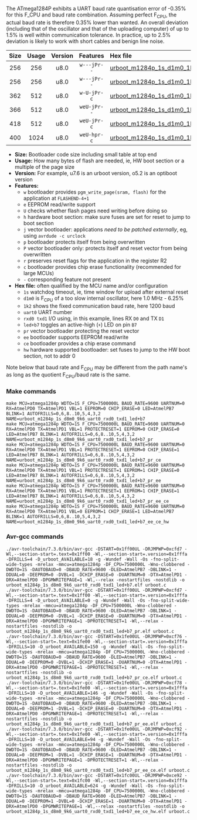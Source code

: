 The ATmega1284P exhibits a UART baud rate quantisation error of -0.35% for this F_CPU and baud rate combination. Assuming perfect F<sub>CPU</sub>, the actual baud rate is therefore 0.35% lower than wanted. An overall deviation (including that of the oscillator and that of the uploading computer) of up to 1.5% is well within communication tolerance. In practice, up to 2.5% deviation is likely to work with short cables and benign line noise.

|Size|Usage|Version|Features|Hex file|
|:-:|:-:|:-:|:-:|:--|
|256|256|u8.0|`w---jPr--`|[urboot_m1284p_1s_d1m0_1k2_uart0_rxd0_txd1_led+b7.hex](https://raw.githubusercontent.com/stefanrueger/urboot.hex/main/mcus/atmega1284p/watchdog_1_s/internal_oscillator_d-6.25%25/%2B1m000000_hz/%2B%2B%2B1k2_baud/uart0_rxd0_txd1/led%2Bb7/urboot_m1284p_1s_d1m0_1k2_uart0_rxd0_txd1_led%2Bb7.hex)|
|256|256|u8.0|`w---jPr--`|[urboot_m1284p_1s_d1m0_1k2_uart0_rxd0_txd1_led+b7_pr.hex](https://raw.githubusercontent.com/stefanrueger/urboot.hex/main/mcus/atmega1284p/watchdog_1_s/internal_oscillator_d-6.25%25/%2B1m000000_hz/%2B%2B%2B1k2_baud/uart0_rxd0_txd1/led%2Bb7/urboot_m1284p_1s_d1m0_1k2_uart0_rxd0_txd1_led%2Bb7_pr.hex)|
|362|512|u8.0|`w-U-jPr-c`|[urboot_m1284p_1s_d1m0_1k2_uart0_rxd0_txd1_led+b7_pr_ce.hex](https://raw.githubusercontent.com/stefanrueger/urboot.hex/main/mcus/atmega1284p/watchdog_1_s/internal_oscillator_d-6.25%25/%2B1m000000_hz/%2B%2B%2B1k2_baud/uart0_rxd0_txd1/led%2Bb7/urboot_m1284p_1s_d1m0_1k2_uart0_rxd0_txd1_led%2Bb7_pr_ce.hex)|
|366|512|u8.0|`weU-jPr--`|[urboot_m1284p_1s_d1m0_1k2_uart0_rxd0_txd1_led+b7_pr_ee.hex](https://raw.githubusercontent.com/stefanrueger/urboot.hex/main/mcus/atmega1284p/watchdog_1_s/internal_oscillator_d-6.25%25/%2B1m000000_hz/%2B%2B%2B1k2_baud/uart0_rxd0_txd1/led%2Bb7/urboot_m1284p_1s_d1m0_1k2_uart0_rxd0_txd1_led%2Bb7_pr_ee.hex)|
|418|512|u8.0|`weU-jPr-c`|[urboot_m1284p_1s_d1m0_1k2_uart0_rxd0_txd1_led+b7_pr_ee_ce.hex](https://raw.githubusercontent.com/stefanrueger/urboot.hex/main/mcus/atmega1284p/watchdog_1_s/internal_oscillator_d-6.25%25/%2B1m000000_hz/%2B%2B%2B1k2_baud/uart0_rxd0_txd1/led%2Bb7/urboot_m1284p_1s_d1m0_1k2_uart0_rxd0_txd1_led%2Bb7_pr_ee_ce.hex)|
|400|1024|u8.0|`weU-hpr-c`|[urboot_m1284p_1s_d1m0_1k2_uart0_rxd0_txd1_led+b7_ee_ce_hw.hex](https://raw.githubusercontent.com/stefanrueger/urboot.hex/main/mcus/atmega1284p/watchdog_1_s/internal_oscillator_d-6.25%25/%2B1m000000_hz/%2B%2B%2B1k2_baud/uart0_rxd0_txd1/led%2Bb7/urboot_m1284p_1s_d1m0_1k2_uart0_rxd0_txd1_led%2Bb7_ee_ce_hw.hex)|

- **Size:** Bootloader code size including small table at top end
- **Usage:** How many bytes of flash are needed, ie, HW boot section or a multiple of the page size
- **Version:** For example, u7.6 is an urboot version, o5.2 is an optiboot version
- **Features:**
  + `w` bootloader provides `pgm_write_page(sram, flash)` for the application at `FLASHEND-4+1`
  + `e` EEPROM read/write support
  + `U` checks whether flash pages need writing before doing so
  + `h` hardware boot section: make sure fuses are set for reset to jump to boot section
  + `j` vector bootloader: applications *need to be patched externally*, eg, using `avrdude -c urclock`
  + `p` bootloader protects itself from being overwritten
  + `P` vector bootloader only: protects itself and reset vector from being overwritten
  + `r` preserves reset flags for the application in the register R2
  + `c` bootloader provides chip erase functionality (recommended for large MCUs)
  + `-` corresponding feature not present
- **Hex file:** often qualified by the MCU name and/or configuration
  + `1s` watchdog timeout, ie, time window for upload after external reset
  + `d1m0` is F<sub>CPU</sub> of a too slow internal oscillator, here 1.0 MHz - 6.25%
  + `1k2` shows the fixed communication baud rate, here 1200 baud
  + `uart0` UART number
  + `rxd0 txd1` I/O using, in this example, lines RX `D0` and TX `D1`
  + `led+b7` toggles an active-high (`+`) LED on pin `B7`
  + `pr` vector bootloader protecting the reset vector
  + `ee` bootloader supports EEPROM read/write
  + `ce` bootloader provides a chip erase command
  + `hw` hardware supported bootloader: set fuses to jump to the HW boot section, not to addr 0


Note below that baud rate and F<sub>CPU</sub> may be different from the path name's as long as the quotient F<sub>CPU</sub>/baud rate is the same.

### Make commands
```
make MCU=atmega1284p WDTO=1S F_CPU=7500000L BAUD_RATE=9600 UARTNUM=0 RX=AtmelPD0 TX=AtmelPD1 VBL=1 EEPROM=0 CHIP_ERASE=0 LED=AtmelPB7 BLINK=1 AUTOFRILLS=0,6,8..10,5,4,3,2 NAME=urboot_m1284p_1s_d8m0_9k6_uart0_rxd0_txd1_led+b7
make MCU=atmega1284p WDTO=1S F_CPU=7500000L BAUD_RATE=9600 UARTNUM=0 RX=AtmelPD0 TX=AtmelPD1 VBL=1 PROTECTRESET=1 EEPROM=0 CHIP_ERASE=0 LED=AtmelPB7 BLINK=1 AUTOFRILLS=0,6,8..10,5,4,3,2 NAME=urboot_m1284p_1s_d8m0_9k6_uart0_rxd0_txd1_led+b7_pr
make MCU=atmega1284p WDTO=1S F_CPU=7500000L BAUD_RATE=9600 UARTNUM=0 RX=AtmelPD0 TX=AtmelPD1 VBL=1 PROTECTRESET=1 EEPROM=0 CHIP_ERASE=1 LED=AtmelPB7 BLINK=1 AUTOFRILLS=0,6,8..10,5,4,3,2 NAME=urboot_m1284p_1s_d8m0_9k6_uart0_rxd0_txd1_led+b7_pr_ce
make MCU=atmega1284p WDTO=1S F_CPU=7500000L BAUD_RATE=9600 UARTNUM=0 RX=AtmelPD0 TX=AtmelPD1 VBL=1 PROTECTRESET=1 EEPROM=1 CHIP_ERASE=0 LED=AtmelPB7 BLINK=1 AUTOFRILLS=0,6,8..10,5,4,3,2 NAME=urboot_m1284p_1s_d8m0_9k6_uart0_rxd0_txd1_led+b7_pr_ee
make MCU=atmega1284p WDTO=1S F_CPU=7500000L BAUD_RATE=9600 UARTNUM=0 RX=AtmelPD0 TX=AtmelPD1 VBL=1 PROTECTRESET=1 EEPROM=1 CHIP_ERASE=1 LED=AtmelPB7 BLINK=1 AUTOFRILLS=0,6,8..10,5,4,3,2 NAME=urboot_m1284p_1s_d8m0_9k6_uart0_rxd0_txd1_led+b7_pr_ee_ce
make MCU=atmega1284p WDTO=1S F_CPU=7500000L BAUD_RATE=9600 UARTNUM=0 RX=AtmelPD0 TX=AtmelPD1 VBL=0 EEPROM=1 CHIP_ERASE=1 LED=AtmelPB7 BLINK=1 AUTOFRILLS=0,6,8..10,5,4,3,2 NAME=urboot_m1284p_1s_d8m0_9k6_uart0_rxd0_txd1_led+b7_ee_ce_hw
```

### Avr-gcc commands
```
./avr-toolchain/7.3.0/bin/avr-gcc -DSTART=0x1ff00UL -DRJMPWP=0xcfd7 -Wl,--section-start=.text=0x1ff00 -Wl,--section-start=.version=0x1fffa -DFRILLS=4 -D_urboot_AVAILABLE=18 -g -Wundef -Wall -Os -fno-split-wide-types -mrelax -mmcu=atmega1284p -DF_CPU=7500000L -Wno-clobbered -DWDTO=1S -DAUTOBAUD=0 -DBAUD_RATE=9600 -DLED=AtmelPB7 -DBLINK=1 -DDUAL=0 -DEEPROM=0 -DVBL=1 -DCHIP_ERASE=0 -DUARTNUM=0 -DTX=AtmelPD1 -DRX=AtmelPD0 -DPGMWRITEPAGE=1 -Wl,--relax -nostartfiles -nostdlib -o urboot_m1284p_1s_d8m0_9k6_uart0_rxd0_txd1_led+b7.elf urboot.c
./avr-toolchain/7.3.0/bin/avr-gcc -DSTART=0x1ff00UL -DRJMPWP=0xcfd7 -Wl,--section-start=.text=0x1ff00 -Wl,--section-start=.version=0x1fffa -DFRILLS=4 -D_urboot_AVAILABLE=0 -g -Wundef -Wall -Os -fno-split-wide-types -mrelax -mmcu=atmega1284p -DF_CPU=7500000L -Wno-clobbered -DWDTO=1S -DAUTOBAUD=0 -DBAUD_RATE=9600 -DLED=AtmelPB7 -DBLINK=1 -DDUAL=0 -DEEPROM=0 -DVBL=1 -DCHIP_ERASE=0 -DUARTNUM=0 -DTX=AtmelPD1 -DRX=AtmelPD0 -DPGMWRITEPAGE=1 -DPROTECTRESET=1 -Wl,--relax -nostartfiles -nostdlib -o urboot_m1284p_1s_d8m0_9k6_uart0_rxd0_txd1_led+b7_pr.elf urboot.c
./avr-toolchain/7.3.0/bin/avr-gcc -DSTART=0x1fe00UL -DRJMPWP=0xcf76 -Wl,--section-start=.text=0x1fe00 -Wl,--section-start=.version=0x1fffa -DFRILLS=10 -D_urboot_AVAILABLE=150 -g -Wundef -Wall -Os -fno-split-wide-types -mrelax -mmcu=atmega1284p -DF_CPU=7500000L -Wno-clobbered -DWDTO=1S -DAUTOBAUD=0 -DBAUD_RATE=9600 -DLED=AtmelPB7 -DBLINK=1 -DDUAL=0 -DEEPROM=0 -DVBL=1 -DCHIP_ERASE=1 -DUARTNUM=0 -DTX=AtmelPD1 -DRX=AtmelPD0 -DPGMWRITEPAGE=1 -DPROTECTRESET=1 -Wl,--relax -nostartfiles -nostdlib -o urboot_m1284p_1s_d8m0_9k6_uart0_rxd0_txd1_led+b7_pr_ce.elf urboot.c
./avr-toolchain/7.3.0/bin/avr-gcc -DSTART=0x1fe00UL -DRJMPWP=0xcf78 -Wl,--section-start=.text=0x1fe00 -Wl,--section-start=.version=0x1fffa -DFRILLS=10 -D_urboot_AVAILABLE=146 -g -Wundef -Wall -Os -fno-split-wide-types -mrelax -mmcu=atmega1284p -DF_CPU=7500000L -Wno-clobbered -DWDTO=1S -DAUTOBAUD=0 -DBAUD_RATE=9600 -DLED=AtmelPB7 -DBLINK=1 -DDUAL=0 -DEEPROM=1 -DVBL=1 -DCHIP_ERASE=0 -DUARTNUM=0 -DTX=AtmelPD1 -DRX=AtmelPD0 -DPGMWRITEPAGE=1 -DPROTECTRESET=1 -Wl,--relax -nostartfiles -nostdlib -o urboot_m1284p_1s_d8m0_9k6_uart0_rxd0_txd1_led+b7_pr_ee.elf urboot.c
./avr-toolchain/7.3.0/bin/avr-gcc -DSTART=0x1fe00UL -DRJMPWP=0xcf92 -Wl,--section-start=.text=0x1fe00 -Wl,--section-start=.version=0x1fffa -DFRILLS=10 -D_urboot_AVAILABLE=94 -g -Wundef -Wall -Os -fno-split-wide-types -mrelax -mmcu=atmega1284p -DF_CPU=7500000L -Wno-clobbered -DWDTO=1S -DAUTOBAUD=0 -DBAUD_RATE=9600 -DLED=AtmelPB7 -DBLINK=1 -DDUAL=0 -DEEPROM=1 -DVBL=1 -DCHIP_ERASE=1 -DUARTNUM=0 -DTX=AtmelPD1 -DRX=AtmelPD0 -DPGMWRITEPAGE=1 -DPROTECTRESET=1 -Wl,--relax -nostartfiles -nostdlib -o urboot_m1284p_1s_d8m0_9k6_uart0_rxd0_txd1_led+b7_pr_ee_ce.elf urboot.c
./avr-toolchain/7.3.0/bin/avr-gcc -DSTART=0x1fc00UL -DRJMPWP=0xce92 -Wl,--section-start=.text=0x1fc00 -Wl,--section-start=.version=0x1fffa -DFRILLS=10 -D_urboot_AVAILABLE=624 -g -Wundef -Wall -Os -fno-split-wide-types -mrelax -mmcu=atmega1284p -DF_CPU=7500000L -Wno-clobbered -DWDTO=1S -DAUTOBAUD=0 -DBAUD_RATE=9600 -DLED=AtmelPB7 -DBLINK=1 -DDUAL=0 -DEEPROM=1 -DVBL=0 -DCHIP_ERASE=1 -DUARTNUM=0 -DTX=AtmelPD1 -DRX=AtmelPD0 -DPGMWRITEPAGE=1 -Wl,--relax -nostartfiles -nostdlib -o urboot_m1284p_1s_d8m0_9k6_uart0_rxd0_txd1_led+b7_ee_ce_hw.elf urboot.c
```

